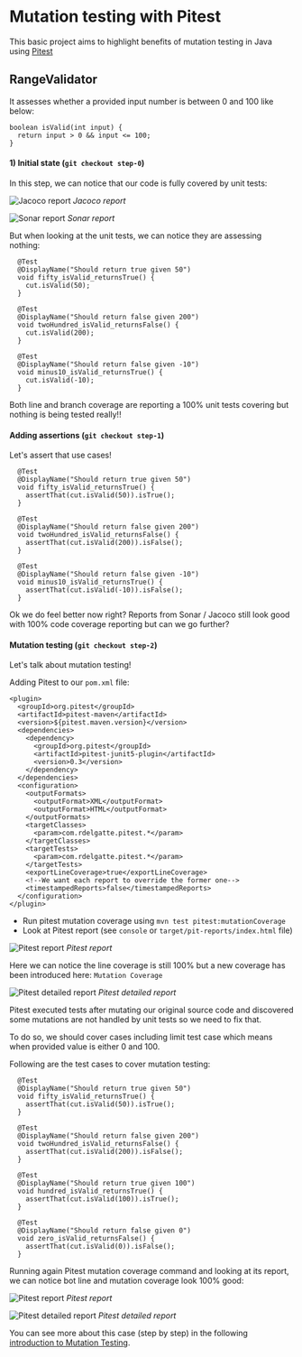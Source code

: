 # Mutation testing with Pitest

This basic project aims to highlight benefits of mutation testing in Java using [Pitest](http://pitest.org)

## RangeValidator
It assesses whether a provided input number is between 0 and 100 like below: 

```
boolean isValid(int input) {
  return input > 0 && input <= 100;
}
```

#### 1) Initial state (`git checkout step-0`)
In this step, we can notice that our code is fully covered by unit tests:

![Jacoco report](doc/jacoco-step-0.png)
*Jacoco report*

![Sonar report](doc/sonar-step-0.png)
*Sonar report*

But when looking at the unit tests, we can notice they are assessing nothing:
```
  @Test
  @DisplayName("Should return true given 50")
  void fifty_isValid_returnsTrue() {
    cut.isValid(50);
  }

  @Test
  @DisplayName("Should return false given 200")
  void twoHundred_isValid_returnsFalse() {
    cut.isValid(200);
  }

  @Test
  @DisplayName("Should return false given -10")
  void minus10_isValid_returnsTrue() {
    cut.isValid(-10);
  }
```

Both line and branch coverage are reporting a 100% unit tests covering but nothing is being tested really!!

#### Adding assertions (`git checkout step-1`)
Let's assert that use cases!

```
  @Test
  @DisplayName("Should return true given 50")
  void fifty_isValid_returnsTrue() {
    assertThat(cut.isValid(50)).isTrue();
  }

  @Test
  @DisplayName("Should return false given 200")
  void twoHundred_isValid_returnsFalse() {
    assertThat(cut.isValid(200)).isFalse();
  }

  @Test
  @DisplayName("Should return false given -10")
  void minus10_isValid_returnsTrue() {
    assertThat(cut.isValid(-10)).isFalse();
  }
```

Ok we do feel better now right? Reports from Sonar / Jacoco still look good with 100% code coverage reporting but can we go further?

#### Mutation testing (`git checkout step-2`)
Let's talk about mutation testing!

Adding Pitest to our `pom.xml` file: 
```
<plugin>
  <groupId>org.pitest</groupId>
  <artifactId>pitest-maven</artifactId>
  <version>${pitest.maven.version}</version>
  <dependencies>
    <dependency>
      <groupId>org.pitest</groupId>
      <artifactId>pitest-junit5-plugin</artifactId>
      <version>0.3</version>
    </dependency>
  </dependencies>
  <configuration>
    <outputFormats>
      <outputFormat>XML</outputFormat>
      <outputFormat>HTML</outputFormat>
    </outputFormats>
    <targetClasses>
      <param>com.rdelgatte.pitest.*</param>
    </targetClasses>
    <targetTests>
      <param>com.rdelgatte.pitest.*</param>
    </targetTests>
    <exportLineCoverage>true</exportLineCoverage>
    <!--We want each report to override the former one-->
    <timestampedReports>false</timestampedReports>
  </configuration>
</plugin>
```

- Run pitest mutation coverage using `mvn test pitest:mutationCoverage`
- Look at Pitest report (see `console` or `target/pit-reports/index.html` file)


![Pitest report](doc/pit-report-step-2.png)
*Pitest report*

Here we can notice the line coverage is still 100% but a new coverage has been introduced here: `Mutation Coverage`

![Pitest detailed report](doc/pit-report-detailed-step-2.png)
*Pitest detailed report*

Pitest executed tests after mutating our original source code and discovered some mutations are not handled by unit tests so we need to fix that. 

To do so, we should cover cases including limit test case which means when provided value is either 0 and 100.

Following are the test cases to cover mutation testing: 
```
  @Test
  @DisplayName("Should return true given 50")
  void fifty_isValid_returnsTrue() {
    assertThat(cut.isValid(50)).isTrue();
  }

  @Test
  @DisplayName("Should return false given 200")
  void twoHundred_isValid_returnsFalse() {
    assertThat(cut.isValid(200)).isFalse();
  }

  @Test
  @DisplayName("Should return true given 100")
  void hundred_isValid_returnsTrue() {
    assertThat(cut.isValid(100)).isTrue();
  }

  @Test
  @DisplayName("Should return false given 0")
  void zero_isValid_returnsFalse() {
    assertThat(cut.isValid(0)).isFalse();
  }
```

Running again Pitest mutation coverage command and looking at its report, we can notice bot line and mutation coverage look 100% good:

![Pitest report](doc/pit-report-step-3.png)
*Pitest report*

![Pitest detailed report](doc/pit-report-detailed-step-3.png)
*Pitest detailed report*


You can see more about this case (step by step) in the following [introduction to Mutation Testing](https://rdelgatte.github.io/pitest-presentation/).
 
